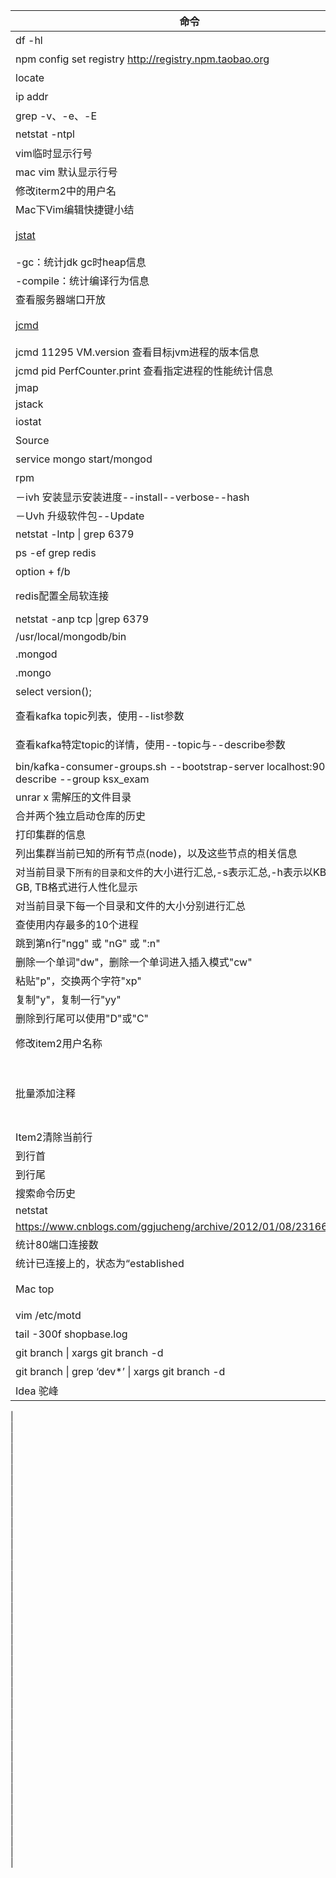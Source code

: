 命令 | 用途
---|---
df -hl | 查看磁盘空间占用
npm config set registry http://registry.npm.taobao.org | 修改npm的资源镜像链 
locate | [查找文件或目录](https://www.cnblogs.com/xqzt/p/5426666.html) 
 ip addr | 显示网卡及配置的地址信息,参考[Linux ip命令详解](https://www.jellythink.com/archives/469) 
 grep -v、-e、-E | 在Linux的grep命令中如何使用or，and，not操作符 
 netstat -ntpl | 查看占用端口的应用 
 vim临时显示行号 | ：set number 
 mac vim 默认显示行号 | [mac vim 默认显示行号](https://blog.csdn.net/i491066272/article/details/78588748) 
 修改iterm2中的用户名 | [修改iterm2中的用户名](https://segmentfault.com/q/1010000011533134) 
Mac下Vim编辑快捷键小结| https://www.jianshu.com/p/6f13474d36ac 
[jstat](https://www.cnblogs.com/alipayhutu/archive/2012/08/20/2647353.html)| -class：统计class loader行为信息，示例：jstat -class 17970 1000 10 (每隔1秒监控一次，一共做10次) 
| -gc：统计jdk gc时heap信息 
| -compile：统计编译行为信息 
查看服务器端口开放| curl 39.107.59.19:9999 
[jcmd](https://www.jianshu.com/p/388e35d8a09b)| jcmd 11295 VM.system_properties 查看 JVM 的属性信息 
| jcmd 11295 VM.version 查看目标jvm进程的版本信息 
| jcmd pid PerfCounter.print 查看指定进程的性能统计信息 
jmap| jmap -heap 11295 
jstack| jstack 11295 > jstack_20190613.log 
iostat| 查看磁盘的读写情况 
Source| 到数据库 
service mongo start/mongod| 启动mongo 
rpm| 执行安装包 
| －ivh 安装显示安装进度--install--verbose--hash 
| －Uvh 升级软件包--Update 
netstat -lntp \| grep 6379| 检测6379端口是否在监听 
ps -ef grep redis| 检查后台进程是否正在运行 
option + f/b| 命令跳 
redis配置全局软连接| sudo ln -s /Users/suxiongwei/program/redis-5.0.2/src/redis-server /usr/local/bin/redis-server 
netstat -anp tcp \|grep 6379| mac 下查看redis端口 
/usr/local/mongodb/bin|                        
.mongod| 启动mongo 
.mongo| 进入mongoDB后台 
select version();| 显示mysql版本 
查看kafka topic列表，使用--list参数| bin/kafka-topics.sh --zookeeper 127.0.0.1:2181 --list 
查看kafka特定topic的详情，使用--topic与--describe参数| bin/kafka-topics.sh --zookeeper 127.0.0.1:2181 --topic exportAllResultsOnebox --describe 
| bin/kafka-consumer-groups.sh --bootstrap-server localhost:9092 --describe --group ksx_exam 
unrar x 需解压的文件目录| 解压rar 
合并两个独立启动仓库的历史| git pull origin master --allow-unrelated-histories 
打印集群的信息| cluster info 
列出集群当前已知的所有节点(node)，以及这些节点的相关信息| cluster nodes 
对当前目录下```所有的目录和文件```的大小进行汇总,-s表示汇总,-h表示以KB, MB, GB, TB格式进行人性化显示| du -sh . 
对当前目录下每一个目录和文件的大小分别进行汇总| du -sh * 
查使用内存最多的10个进程| ps -aux \| sort -k4nr \| head -n 10 
跳到第n行"ngg" 或 "nG" 或 ":n"|                        
删除一个单词"dw"，删除一个单词进入插入模式"cw"|                        
粘贴"p"，交换两个字符"xp"|                        
复制"y"，复制一行"yy"|                        
删除到行尾可以使用"D"或"C"|                        
修改item2用户名称| vim agnoster.zsh-theme；https://segmentfault.com/q/1010000011533134 
批量添加注释| v <br/>选中<br/>control + v<br/>i<br/>esc * 2 
Item2清除当前行| control + u 
到行首| control + a 
到行尾| control + e 
搜索命令历史| control + r 
netstat| https://www.cnblogs.com/EasonJim/p/8098532.html 
| https://www.cnblogs.com/ggjucheng/archive/2012/01/08/2316661.html 
统计80端口连接数| netstat -nat \| grep -i "80" \| wc -l 
统计已连接上的，状态为“established| netstat -anp \| grep ESTABLISHED \| wc -l 
Mac top| 先输入 ***o\*** 键 ,再输入 ***cpu\*** 则按cpu使用量排序，输入 ***rsize\*** 按内存使用量排序 
vim /etc/motd| 设置登录欢迎语 
tail -300f shopbase.log| \倒数300行并进入实时监听文件写入模式 
git branch \| xargs git branch -d| 删除当前分支外的所有分支 
git branch \| grep ‘dev*’  \| xargs git branch -d| 删除分支名包含指定字符的分支 
Idea 驼峰| shift + option + u 
|                        
|                        
|                        
|                        
|                        
|                        
|                        
|                        
|                        
|                        
|                        
|                        
|                        
|                        
|                        
|                        
|                        
|                        
|                        
|                        
|                        
|                        
|                        
|                        
|                        
|                        
|                        
|                        
|                        
|                        
|                        
|                        
|                        
|                        
|                        
|                        
|                        
|                        
|                        
|                        
|                        
|                        
|                        

